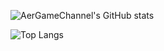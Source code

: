 ![AerGameChannel's GitHub stats](https://github-readme-stats.vercel.app/api?username=AerGameChannel&count_private=true&theme=dark&show_icons=true)

![Top Langs](https://github-readme-stats.vercel.app/api/top-langs/?username=AerGameChannel&layout=compact&langs_count=8&theme=dark&hide=CSS)
